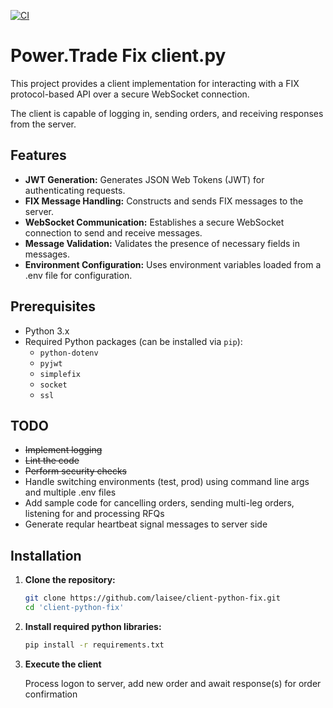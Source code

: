 [![CI](https://github.com/laisee/client-python-fix/actions/workflows/python-package.yml/badge.svg)](https://github.com/laisee/client-python-fix/actions/workflows/python-package.yml)

# Power.Trade Fix client.py

This project provides a client implementation for interacting with a FIX protocol-based API over a secure WebSocket connection. 

The client is capable of logging in, sending orders, and receiving responses from the server.

## Features

- **JWT Generation:** Generates JSON Web Tokens (JWT) for authenticating requests.
- **FIX Message Handling:** Constructs and sends FIX messages to the server.
- **WebSocket Communication:** Establishes a secure WebSocket connection to send and receive messages.
- **Message Validation:** Validates the presence of necessary fields in messages.
- **Environment Configuration:** Uses environment variables loaded from a .env file for configuration.

## Prerequisites

- Python 3.x
- Required Python packages (can be installed via `pip`):
  - `python-dotenv`
  - `pyjwt`
  - `simplefix`
  - `socket`
  - `ssl`

## TODO

- ~~Implement logging~~
- ~~Lint the code~~
- ~~Perform security checks~~
- Handle switching environments (test, prod) using command line args and multiple .env files
- Add sample code for cancelling orders, sending multi-leg orders, listening for and processing RFQs
- Generate reqular heartbeat signal messages to server side

## Installation

1. **Clone the repository:**
   ```sh
   git clone https://github.com/laisee/client-python-fix.git
   cd 'client-python-fix'

2. **Install required python libraries:**
   ```sh
   pip install -r requirements.txt 

3. **Execute the client**

   Process logon to server, add new order and await response(s) for order confirmation 
